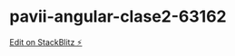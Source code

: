 # pavii-angular-clase2-63162

[Edit on StackBlitz ⚡️](https://stackblitz.com/edit/pavii-angular-clase2-63162)